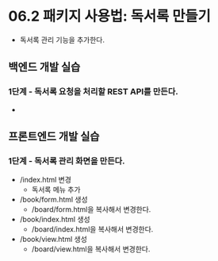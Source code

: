 # 06.2 패키지 사용법: 독서록 만들기

- 독서록 관리 기능을 추가한다.

## 백엔드 개발 실습

### 1단계 - 독서록 요청을 처리할 REST API를 만든다.

-

## 프론트엔드 개발 실습

### 1단계 - 독서록 관리 화면을 만든다.

- /index.html 변경
  - 독서록 메뉴 추가
- /book/form.html 생성
  - /board/form.html을 복사해서 변경한다.
- /book/index.html 생성
  - /board/index.html을 복사해서 변경한다.
- /book/view.html 생성
  - /board/view.html을 복사해서 변경한다.







#
